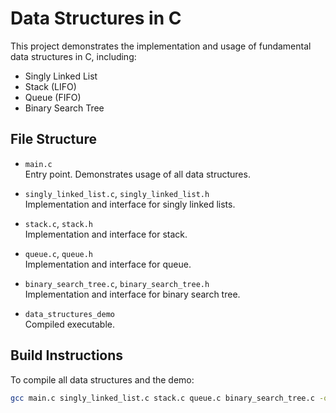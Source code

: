 # Data Structures in C

This project demonstrates the implementation and usage of fundamental data structures in C, including:

- Singly Linked List
- Stack (LIFO)
- Queue (FIFO)
- Binary Search Tree

## File Structure

- `main.c`  
  Entry point. Demonstrates usage of all data structures.

- `singly_linked_list.c`, `singly_linked_list.h`  
  Implementation and interface for singly linked lists.

- `stack.c`, `stack.h`  
  Implementation and interface for stack.

- `queue.c`, `queue.h`  
  Implementation and interface for queue.

- `binary_search_tree.c`, `binary_search_tree.h`  
  Implementation and interface for binary search tree.

- `data_structures_demo`  
  Compiled executable.

## Build Instructions

To compile all data structures and the demo:

```sh
gcc main.c singly_linked_list.c stack.c queue.c binary_search_tree.c -o data_structures_demo